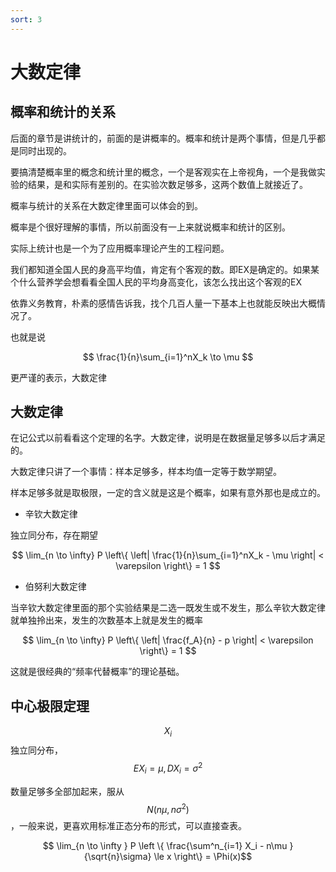 ```yaml
---
sort: 3
---
```

# 大数定律

## 概率和统计的关系


后面的章节是讲统计的，前面的是讲概率的。概率和统计是两个事情，但是几乎都是同时出现的。

要搞清楚概率里的概念和统计里的概念，一个是客观实在上帝视角，一个是我做实验的结果，是和实际有差别的。在实验次数足够多，这两个数值上就接近了。


概率与统计的关系在大数定律里面可以体会的到。

概率是个很好理解的事情，所以前面没有一上来就说概率和统计的区别。

实际上统计也是一个为了应用概率理论产生的工程问题。

我们都知道全国人民的身高平均值，肯定有个客观的数。即EX是确定的。如果某个什么营养学会想看看全国人民的平均身高变化，该怎么找出这个客观的EX


依靠义务教育，朴素的感情告诉我，找个几百人量一下基本上也就能反映出大概情况了。

也就是说

$$ \frac{1}{n}\sum_{i=1}^nX_k \to \mu  $$

更严谨的表示，大数定律

## 大数定律

在记公式以前看看这个定理的名字。大数定律，说明是在数据量足够多以后才满足的。

大数定律只讲了一个事情：样本足够多，样本均值一定等于数学期望。

样本足够多就是取极限，一定的含义就是这是个概率，如果有意外那也是成立的。

- 辛钦大数定律

独立同分布，存在期望

$$ \lim_{n \to \infty} P \left\{ \left| \frac{1}{n}\sum_{i=1}^nX_k - \mu \right| < \varepsilon \right\} = 1  $$

- 伯努利大数定律

当辛钦大数定律里面的那个实验结果是二选一既发生或不发生，那么辛钦大数定律就单独拎出来，发生的次数基本上就是发生的概率

$$ \lim_{n \to \infty} P \left\{ \left| \frac{f_A}{n} - p \right| < \varepsilon \right\} = 1  $$

这就是很经典的“频率代替概率”的理论基础。


## 中心极限定理


$$ X_i $$独立同分布，$$ EX_i = \mu, DX_i=\sigma^2 $$

数量足够多全部加起来，服从$$ N(n\mu, n\sigma^2) $$，一般来说，更喜欢用标准正态分布的形式，可以直接查表。

$$ \lim_{n \to \infty } P \left \{ \frac{\sum^n_{i=1} X_i - n\mu }{\sqrt{n}\sigma} \le x \right\} = \Phi(x)$$









